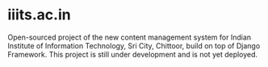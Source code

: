 # iiits.ac.in
Open-sourced project of the new content management system for Indian Institute of Information Technology, Sri City, Chittoor, build on top of Django Framework.
This project is still under development and is not yet deployed.
